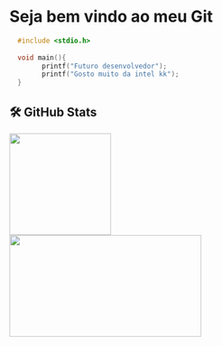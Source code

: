 # Seja bem vindo ao meu Git
```C
  #include <stdio.h>
  
  void main(){
        printf("Futuro desenvolvedor");
        printf("Gosto muito da intel kk");
  }
```
## 🛠️ GitHub Stats
<div>
  <a href="https://github.com/Jonathanintel">
  <img height="180em" src="https://github-readme-stats-eight-theta.vercel.app/api?username=Jonathanintel&show_icons=true&theme=tokyonight&include_all_commits=true&count_private=true"/>
  <img height="180em" width="340em" src="https://github-readme-stats-eight-theta.vercel.app/api/top-langs/?username=Jonathanintel&layout=compact&langs_count=8&theme=tokyonight"/>
<div>
